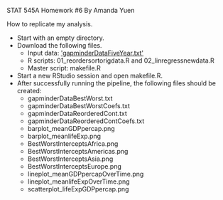 STAT 545A Homework #6
By Amanda Yuen

How to replicate my analysis.

* Start with an empty directory.
* Download the following files.
  - Input data: ['gapminderDataFiveYear.txt'](https://raw.github.com/amandammor/STAT545A-Homework-6/master/gapminderDataFiveYear.txt)
  - R scripts: 01_reordersortorigdata.R and 02_linregressnewdata.R
  - Master script: makefile.R 
* Start a new RStudio session and open makefile.R.
* After successfully running the pipeline, the following files should be created:
  - gapminderDataBestWorst.txt  
  - gapminderDataBestWorstCoefs.txt
  - gapminderDataReorderedCont.txt
  - gapminderDataReorderedContCoefs.txt
  - barplot_meanGDPpercap.png
  - barplot_meanlifeExp.png
  - BestWorstInterceptsAfrica.png
  - BestWorstInterceptsAmericas.png
  - BestWorstInterceptsAsia.png
  - BestWorstInterceptsEurope.png
  - lineplot_meanGDPpercapOverTime.png
  - lineplot_meanlifeExpOverTime.png
  - scatterplot_lifeExpGDPpercap.png

